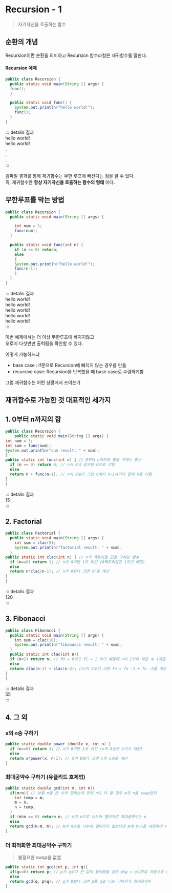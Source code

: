 Recursion - 1 <Badge text="song" />
=========

> 자기자신을 호출하는 함수


순환의 개념
-----------

Recursion이란 순환을 의미하고 Recursion 함수라함은 재귀함수를 말한다.   

#### Recursion 예제

```Java
public class Recursion {
  public static void main(String [] args) {
  func();
  }

  public static void func() {
    System.out.println("hello world!");
    func();
  }
}
```

::: detalis 결과   
hello world!  
hello world!  
.  
.  
.  
:::

컴파일 결과를 통해 재귀함수는 무한 루프에 빠진다는 점을 알 수 있다.   
즉, 재귀함수란 **항상 자기자신을 호출하는 함수의 형태** 이다. 
<br>


무한루프를 막는 방법
--------------------


```Java
public class Recursion {
  public static void main(String [] args) {

    int num = 5;
    func(num);
  }

  public static void func(int n) {
    if (n <= 0) return;
    else
    {
    System.out.println("hello world!");
    func(n-1);
    }
  }
}
```

::: detalis 결과   
hello world!  
hello world!  
hello world!  
hello world!   
hello world!  
:::

이번 예제에서는
더 이상 무한루프에 빠지지않고  
오로지 다섯번만 출력됨을 확인할 수 있다.   


어떻게 가능하느냐  
 - base case : if문으로 Recursion에 빠지지 않는 경우를 만듦  
 - recursive case: Recursion을 반복했을 때 base case로 수렴하게함     

그럼 재귀함수는 어떤 상황에서 쓰이는가

재귀함수로 가능한 것 대표적인 세가지
------------------------------------


## 1.	0부터 n까지의 합

```Java
public class Recursion {
    public static void main(String [] args) {
int num = 5;
int sum = func(num);
System.out.println("sum result: " + sum);
}
public static int func(int n) { // 0부터 n까지의 합을 구하는 함수
  if (n == 0) return 0; // n이 0과 같으면 0으로 리턴
  else
  return n + func(n-1); // n이 0보다 크면 0에서 n-1까지의 합에 n을 더함
}
}
```

::: detalis 결과   
15  
:::

## 2.	Factorial

```Java
public class Factorial {
  public static void main(String [] args) {
    int sum = clac(5);
    System.out.println("factorial result: " + sum);
  }
public static int clac(int n) { // n의 팩토리얼 값을 구하는 함수
  if (n==0) return 1; // n이 0이면 1로 리턴 (0팩토리얼은 1이기 때문)
  else
  return n*clac(n-1); // n이 0보다 크면 n!을 계산
}
}
```

::: detalis 결과   
120   
:::

## 3.	Fibonacci 


```Java
public class Fibonacci {
  public static void main(String [] args) {
    int sum = clac(10);
    System.out.println("fibonacci result: " + sum);
  }
  public static int clac(int n){
  if (n<2) return n; // f0 = 0이고 f1 = 1 이기 때문에 n이 2보다 작은 수 1혹은 0이면 그에 맞게 반환하게
  else
  return clac(n-1) + clac(n-2); //n이 2보다 크면 fn = fn -1 + fn -2를 계산한다.
}
}
```

::: detalis 결과    
55   
:::

## 4.	그 외 

### x의 n승 구하기

```Java
public static double power (double x, int n) {
  if (n==0) return 1; // n이 0이면 1로 리턴 (x의 0승은 1이기 때문)
  else
  return x*power(x, n-1); // n이 0보다 크면 x의 n승을 계산
}
```

### 최대공약수 구하기 (유클리드 호제법)

```Java
public static double gcd(int m, int n){
  if(m<n){ // 보통 m을 큰 수라 정하는데 만약 n이 더 클 경우 m과 n을 swap한다
    int temp = m;
    m = n;
    n = temp;
  }
  if (m%n == 0) return n; // m이 n으로 나누어 떨어지면 최대공약수는 n
  else
  return gcd(n-m, m); // m이 n으로 나누어 떨어지지 않는다면 m에 m-n을 대입하여 나온 값이 최대공약수
}
```

### 더 최적화한 최대공약수 구하기

> 불필요한 swqp을 없앰

```Java
public static int gcd(int p, int q){
  if(q==0) return p; // p가 q보다 큰 값이 들어왔을 경우 p%q = p이므로 자동으로 gcd(q,p)를 호출하게끔
  else
  return gcd(q, p%q); // q가 0보다 크면 p를 q로 나눈 나머지가 최대공약수
}
```
